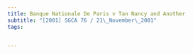 ```yaml
---
title: Banque Nationale De Paris v Tan Nancy and Another 
subtitle: "[2001] SGCA 76 / 21\_November\_2001"
tags:


---
```


